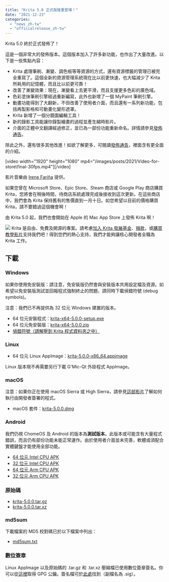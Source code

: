 ```yaml
---
title: "Krita 5.0 正式版隆重登場！"
date: "2021-12-23"
categories: 
  - "news_zh-tw"
  - "officialrelease_zh-tw"
---
```


Krita 5.0 終於正式發佈了！

這是一個非常大的發佈版本。這個版本加入了許多新功能，也作出了大量改進。以下是一些焦點內容：

- Krita 處理筆刷、漸變、調色板等等資源的方式，還有資源標籤的管理已被完全重寫了。這個全新的資源管理系統現在比以前更快速，也大幅減少了 Krita 所耗用的記憶體，而且比以前更可靠！
- 改善了漸變效果：現在，漸變看上去更平滑，而且支援更多色彩的廣色域。
- 色彩塗抹筆刷引擎經過重新編寫，此外也新增了一個 MyPaint 筆刷引擎。
- 動畫功能得到了大翻新，不但改善了使用者介面，而且還有一系列新功能，包括再製影格和可動畫化變形遮罩。
- Krita 新增了一個分鏡圖編輯工具！
- 新的錄影工具能讓你錄製繪畫的過程並產生縮時影片。
- 介面的正體中文翻譯經過修正，並已為一部份功能重新命名。詳情請參見[發佈通告](https://krita.org/zh-tw/krita-5-0-release-notes_zh-tw/#trad-chinese-changes)。

除此之外，還有很多其他改進！如欲了解更多，可閱讀[發佈通告](https://krita.org/zh-tw/krita-5-0-release-notes_zh-tw/)，裡面含有更全面的介紹。

\[video width="1920" height="1080" mp4="/images/posts/2021/Video-for-store\final-30fps.mp4"\]\[/video\]

影片音樂由 [Irene Fariña](https://www.instagram.com/irerakmusic/) 提供。

如果您曾在 Microsoft Store、Epic Store、Steam 商店或 Google Play 商店購買 Krita，您將會在稍後時間，待商店系統處理完成後接收到這次更新。在這些商店中，我們會為 Krita 保持舊有的售價直到一月十日。如您希望以目前的價格購買 Krita，請不要錯過這個機會啊！

由 Krita 5.0 起，我們也會開始在 Apple 的 Mac App Store 上發佈 Krita 啊！

![](/images/posts/2021/2021-11-16_kiki-piggy-bank_krita5.png) Krita 是自由、免費及開源的專案。請考慮[加入 Krita 發展基金](https://fund.krita.org/)、[損款](https://krita.org/en/support-us/donations/)，或[購買教學影片](https://krita.org/en/shop/)支持我們吧！得到您們的熱心支持，我們才能夠讓核心開發者全職為 Krita 工作。

## 下載

### Windows

如果你使用免安裝版：請注意，免安裝版仍然會與安裝版本共用設定檔及資源。如希望以免安裝版測試並回報程式強制終止的問題，請同時下載偵錯符號 (debug symbols)。

注意：我們已不再提供為 32 位元 Windows 建置的版本。

- 64 位元安裝程式：[krita-x64-5.0.0-setup.exe](https://download.kde.org/stable/krita/5.0.0/krita-x64-5.0.0-setup.exe)
- 64 位元免安裝版：[krita-x64-5.0.0.zip](https://download.kde.org/stable/krita/5.0.0/krita-x64-5.0.0.zip)
- [偵錯符號（請解壓到 Krita 程式資料夾之中）](https://download.kde.org/stable/krita/5.0.0/krita-x64-5.0.0-dbg.zip)

### Linux

- 64 位元 Linux AppImage：[krita-5.0.0-x86_64.appimage](https://download.kde.org/stable/krita/5.0.0/krita-5.0.0-x86_64.appimage)

Linux 版本現不再需要另行下載 G'Mic-Qt 外掛程式 AppImage。

### macOS

注意：如果你正在使用 macOS Sierra 或 High Sierra，請參見[這部影片](https://www.youtube.com/watch?v=3py0kgq95Hk)了解如何執行由開發者簽署的程式。

- macOS 套件：[krita-5.0.0.dmg](https://download.kde.org/stable/krita/5.0.0/krita-5.0.0.dmg)

### Android

我們仍視 ChomeOS 及 Android 的版本為**測試版本**。此版本或可能含有大量程式錯誤，而且仍有部份功能未能正常運作。由於使用者介面並未完善，軟體或須配合實體鍵盤才能使用全部功能。

- [64 位元 Intel CPU APK](https://download.kde.org/stable/krita/5.0.0/krita-x86_64-5.0.0-release-signed.apk)
- [32 位元 Intel CPU APK](https://download.kde.org/stable/krita/5.0.0/krita-x86-5.0.0-release-signed.apk)
- [64 位元 Arm CPU APK](https://download.kde.org/stable/krita/5.0.0/krita-arm64-v8a-5.0.0-release-signed.apk)
- [32 位元 Arm CPU APK](https://download.kde.org/stable/krita/5.0.0/krita-armeabi-v7a-5.0.0-release-signed.apk)

### 原始碼

- [krita-5.0.0.tar.gz](https://download.kde.org/stable/krita/5.0.0/krita-5.0.0.tar.gz)
- [krita-5.0.0.tar.xz](https://download.kde.org/stable/krita/5.0.0/krita-5.0.0.tar.xz)

### md5sum

下載檔案的 MD5 校對碼已於以下檔案中列出：

- [md5sum.txt](https://download.kde.org/stable/krita/5.0.0/md5sum.txt)

### 數位簽章

Linux AppImage 以及原始碼的 .tar.gz 和 .tar.xz 壓縮檔已使用數位簽章簽名。你可以從[這裡](https://files.kde.org/krita/4DA79EDA231C852B)取得 GPG 公鑰。簽名檔可於[此處](https://download.kde.org/stable/krita/5.0.0/)找到（副檔名為 .sig）。
